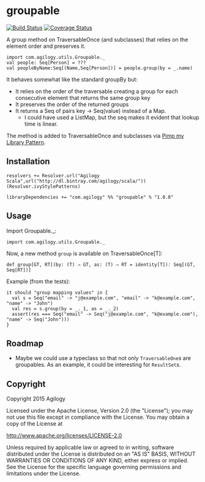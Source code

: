 # groupable

[![Build Status](https://travis-ci.org/agilogy/groupable.svg)](https://travis-ci.org/agilogy/groupable)
[![Coverage Status](https://coveralls.io/repos/agilogy/groupable/badge.svg)](https://coveralls.io/r/agilogy/groupable)

A group method on TraversableOnce (and subclasses) that relies on the element order and preserves it.

```
import com.agilogy.utils.Groupable._
val people: Seq[Person] = ???
val peopleByName:Seq[(Name,Seq[Person])] = people.group(by = _.name)
```

It behaves somewhat like the standard groupBy but:
- It relies on the order of the traversable creating a group for each consecutive element that returns the same group key
- It preserves the order of the returned groups
- It returns a Seq of pairs key -> Seq(value) instead of a Map. 
  - I could have used a ListMap, but the seq makes it evident that lookup time is linear.

The method is added to TraversableOnce and subclasses via [Pimp my Library Pattern](http://www.artima.com/weblogs/viewpost.jsp?thread=179766).

## Installation

```
resolvers += Resolver.url("Agilogy Scala",url("http://dl.bintray.com/agilogy/scala/"))(Resolver.ivyStylePatterns)

libraryDependencies += "com.agilogy" %% "groupable" % "1.0.0"
```

## Usage

Import Groupable._:

```
import com.agilogy.utils.Groupable._
```

Now, a new method `group` is available on TraversableOnce[T]:

```
def group[GT, RT](by: (T) ⇒ GT, as: (T) ⇒ RT = identity[T]): Seq[(GT, Seq[RT])]
```

Example (from the tests):

```
it should "group mapping values" in {
  val s = Seq("email" -> "j@example.com", "email" -> "k@example.com", "name" -> "John")
  val res = s.group(by = _._1, as = _._2)
  assert(res === Seq("email" -> Seq("j@example.com", "k@example.com"), "name" -> Seq("John")))
}
```

## Roadmap

- Maybe we could use a typeclass so that not only `TraversableOne`s are groupables. As an example, it could be interesting for `ResultSet`s.

## Copyright

Copyright 2015 Agilogy

Licensed under the Apache License, Version 2.0 (the "License"); you may not use this file except in compliance with the License. You may obtain a copy of the License at

http://www.apache.org/licenses/LICENSE-2.0

Unless required by applicable law or agreed to in writing, software distributed under the License is distributed on an "AS IS" BASIS, WITHOUT WARRANTIES OR CONDITIONS OF ANY KIND, either express or implied. See the License for the specific language governing permissions and limitations under the License.